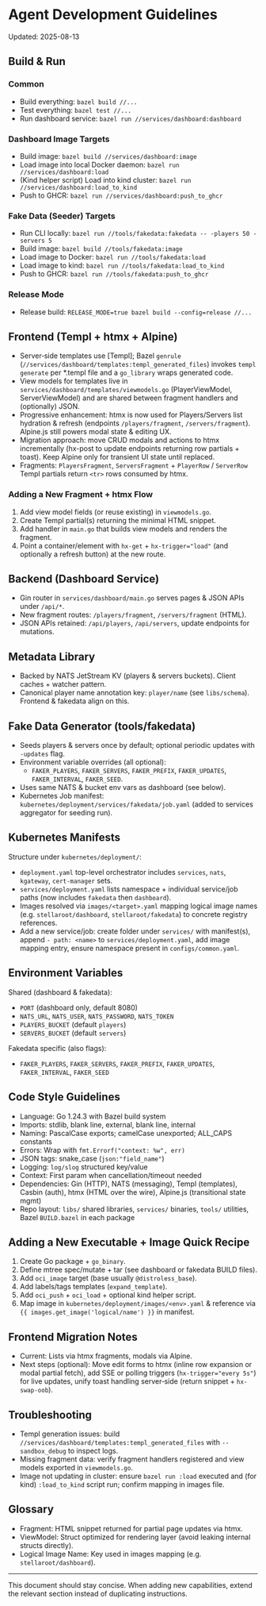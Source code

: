# Agent Development Guidelines

Updated: 2025-08-13

## Build & Run

### Common
- Build everything: `bazel build //...`
- Test everything: `bazel test //...`
- Run dashboard service: `bazel run //services/dashboard:dashboard`

### Dashboard Image Targets
- Build image: `bazel build //services/dashboard:image`
- Load image into local Docker daemon: `bazel run //services/dashboard:load`
- (Kind helper script) Load into kind cluster: `bazel run //services/dashboard:load_to_kind`
- Push to GHCR: `bazel run //services/dashboard:push_to_ghcr`

### Fake Data (Seeder) Targets
- Run CLI locally: `bazel run //tools/fakedata:fakedata -- -players 50 -servers 5`
- Build image: `bazel build //tools/fakedata:image`
- Load image to Docker: `bazel run //tools/fakedata:load`
- Load image to kind: `bazel run //tools/fakedata:load_to_kind`
- Push to GHCR: `bazel run //tools/fakedata:push_to_ghcr`

### Release Mode
- Release build: `RELEASE_MODE=true bazel build --config=release //...`

## Frontend (Templ + htmx + Alpine)
- Server‑side templates use [Templ]; Bazel `genrule` (`//services/dashboard/templates:templ_generated_files`) invokes `templ generate` per *.templ file and a `go_library` wraps generated code.
- View models for templates live in `services/dashboard/templates/viewmodels.go` (PlayerViewModel, ServerViewModel) and are shared between fragment handlers and (optionally) JSON.
- Progressive enhancement: htmx is now used for Players/Servers list hydration & refresh (endpoints `/players/fragment`, `/servers/fragment`). Alpine.js still powers modal state & editing UX.
- Migration approach: move CRUD modals and actions to htmx incrementally (hx-post to update endpoints returning row partials + toast). Keep Alpine only for transient UI state until replaced.
- Fragments: `PlayersFragment`, `ServersFragment` + `PlayerRow` / `ServerRow` Templ partials return `<tr>` rows consumed by htmx.

### Adding a New Fragment + htmx Flow
1. Add view model fields (or reuse existing) in `viewmodels.go`.
2. Create Templ partial(s) returning the minimal HTML snippet.
3. Add handler in `main.go` that builds view models and renders the fragment.
4. Point a container/element with `hx-get` + `hx-trigger="load"` (and optionally a refresh button) at the new route.

## Backend (Dashboard Service)
- Gin router in `services/dashboard/main.go` serves pages & JSON APIs under `/api/*`.
- New fragment routes: `/players/fragment`, `/servers/fragment` (HTML).
- JSON APIs retained: `/api/players`, `/api/servers`, update endpoints for mutations.

## Metadata Library
- Backed by NATS JetStream KV (players & servers buckets). Client caches + watcher pattern.
- Canonical player name annotation key: `player/name` (see `libs/schema`). Frontend & fakedata align on this.

## Fake Data Generator (tools/fakedata)
- Seeds players & servers once by default; optional periodic updates with `-updates` flag.
- Environment variable overrides (all optional):
	- `FAKER_PLAYERS`, `FAKER_SERVERS`, `FAKER_PREFIX`, `FAKER_UPDATES`, `FAKER_INTERVAL`, `FAKER_SEED`.
- Uses same NATS & bucket env vars as dashboard (see below).
- Kubernetes Job manifest: `kubernetes/deployment/services/fakedata/job.yaml` (added to services aggregator for seeding run).

## Kubernetes Manifests
Structure under `kubernetes/deployment/`:
- `deployment.yaml` top-level orchestrator includes `services`, `nats`, `kgateway`, `cert-manager` sets.
- `services/deployment.yaml` lists namespace + individual service/job paths (now includes `fakedata` then `dashboard`).
- Images resolved via `images/<target>.yaml` mapping logical image names (e.g. `stellaroot/dashboard`, `stellaroot/fakedata`) to concrete registry references.
- Add a new service/job: create folder under `services/` with manifest(s), append `- path: <name>` to `services/deployment.yaml`, add image mapping entry, ensure namespace present in `configs/common.yaml`.

## Environment Variables
Shared (dashboard & fakedata):
- `PORT` (dashboard only, default 8080)
- `NATS_URL`, `NATS_USER`, `NATS_PASSWORD`, `NATS_TOKEN`
- `PLAYERS_BUCKET` (default `players`)
- `SERVERS_BUCKET` (default `servers`)

Fakedata specific (also flags):
- `FAKER_PLAYERS`, `FAKER_SERVERS`, `FAKER_PREFIX`, `FAKER_UPDATES`, `FAKER_INTERVAL`, `FAKER_SEED`

## Code Style Guidelines
- Language: Go 1.24.3 with Bazel build system
- Imports: stdlib, blank line, external, blank line, internal
- Naming: PascalCase exports; camelCase unexported; ALL_CAPS constants
- Errors: Wrap with `fmt.Errorf("context: %w", err)`
- JSON tags: snake_case (`json:"field_name"`)
- Logging: `log/slog` structured key/value
- Context: First param when cancellation/timeout needed
- Dependencies: Gin (HTTP), NATS (messaging), Templ (templates), Casbin (auth), htmx (HTML over the wire), Alpine.js (transitional state mgmt)
- Repo layout: `libs/` shared libraries, `services/` binaries, `tools/` utilities, Bazel `BUILD.bazel` in each package

## Adding a New Executable + Image Quick Recipe
1. Create Go package + `go_binary`.
2. Define mtree spec/mutate + tar (see dashboard or fakedata BUILD files).
3. Add `oci_image` target (base usually `@distroless_base`).
4. Add labels/tags templates (`expand_template`).
5. Add `oci_push` + `oci_load` + optional kind helper script.
6. Map image in `kubernetes/deployment/images/<env>.yaml` & reference via `{{ images.get_image('logical/name') }}` in manifest.

## Frontend Migration Notes
- Current: Lists via htmx fragments, modals via Alpine.
- Next steps (optional): Move edit forms to htmx (inline row expansion or modal partial fetch), add SSE or polling triggers (`hx-trigger="every 5s"`) for live updates, unify toast handling server‑side (return snippet + `hx-swap-oob`).

## Troubleshooting
- Templ generation issues: build `//services/dashboard/templates:templ_generated_files` with `--sandbox_debug` to inspect logs.
- Missing fragment data: verify fragment handlers registered and view models exported in `viewmodels.go`.
- Image not updating in cluster: ensure `bazel run :load` executed and (for kind) `:load_to_kind` script run; confirm mapping in images file.

## Glossary
- Fragment: HTML snippet returned for partial page updates via htmx.
- ViewModel: Struct optimized for rendering layer (avoid leaking internal structs directly).
- Logical Image Name: Key used in images mapping (e.g. `stellaroot/dashboard`).

---
This document should stay concise. When adding new capabilities, extend the relevant section instead of duplicating instructions.
